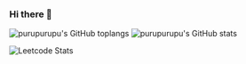 ### Hi there 👋

![purupurupu's GitHub toplangs](https://github-readme-stats-phi-lyart-48.vercel.app/api/top-langs/?username=purupurupu&theme=onedark&layout=compact&langs_count=8)
![purupurupu's GitHub stats](https://github-readme-stats-phi-lyart-48.vercel.app/api/?username=purupurupu&theme=onedark&count_private=true)

![Leetcode Stats](https://leetcard.jacoblin.cool/purupurupu?ext=heatmap)

<!--
**purupurupu/purupurupu** is a ✨ _special_ ✨ repository because its `README.md` (this file) appears on your GitHub profile.

Here are some ideas to get you started:

- 🔭 I’m currently working on ...
- 🌱 I’m currently learning ...
- 👯 I’m looking to collaborate on ...
- 🤔 I’m looking for help with ...
- 💬 Ask me about ...
- 📫 How to reach me: ...
- 😄 Pronouns: ...
- ⚡ Fun fact: ...
-->

